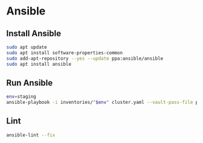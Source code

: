 # Ansible

## Install Ansible

```bash
sudo apt update
sudo apt install software-properties-common
sudo add-apt-repository --yes --update ppa:ansible/ansible
sudo apt install ansible
```

## Run Ansible

```bash
env=staging
ansible-playbook -i inventories/"$env" cluster.yaml --vault-pass-file passwd.txt
```

## Lint

```bash
ansible-lint --fix
```
